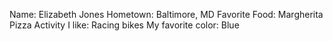 Name: Elizabeth Jones
Hometown: Baltimore, MD
Favorite Food: Margherita Pizza
Activity I like: Racing bikes
My favorite color: Blue
